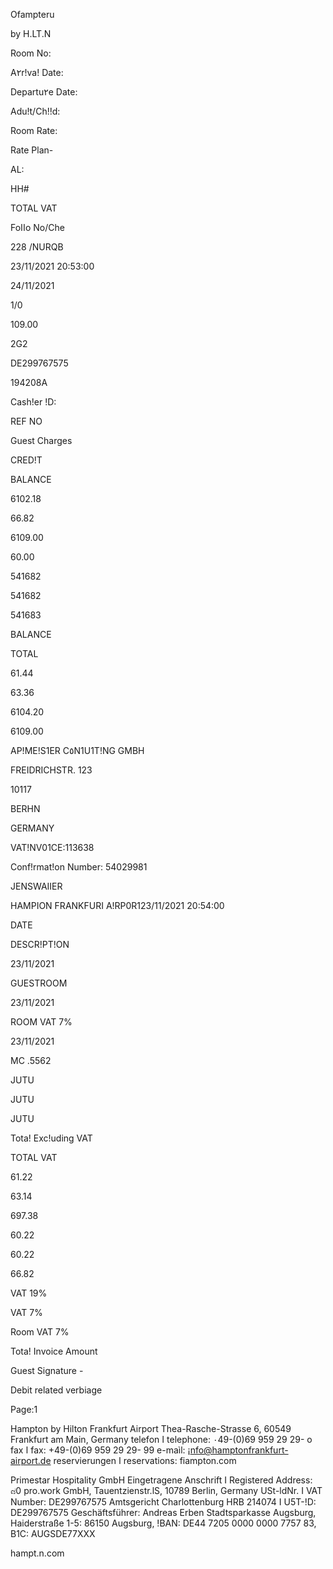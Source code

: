 Ofampteru

by H.LT.N

Room No:

A٢r!va!  Date:

Departu٢e  Date:

Adu!t/Ch!!d:

Room  Rate:

Rate  Plan-

AL:

HH#

TOTAL VAT

Foااo  No/Che

228 /NURQB

23/11/2021  20:53:00

24/11/2021

1/0

109.00

2G2

DE299767575

194208Α

Cash!er  !D:

REF  NO

Guest Charges

CRED!T

BALANCE

6102.18

66.82

6109.00

60.00

541682

541682

541683

BALANCE

TOTAL

61.44

63.36

6104.20

6109.00

AP!ME!S1ER C٥N1U1T!NG GMBH

FREIDRICHSTR.  123

10117

BERHN

GERMANY

VAT!NV01CE:113638

Conf!rmat!on  Number:  54029981

JENSWAIIER

HAMPION  FRANKFURI A!RP0R123/11/2021  20:54:00

DATE

DESCR!PT!ON

23/11/2021

GUESTROOM

23/11/2021

ROOM  VAT 7%

23/11/2021

MC .5562

JUTU

JUTU

JUTU

Tota!  Exc!uding VAT

TOTAL VAT

61.22

63.14

697.38

60.22

60.22

66.82

VAT  19%

VAT 7%

Room  VAT 7%

Tota!  Invoice Amount

Guest Signature -

Debit  related verbiage

Page:1

Hampton  by  Hilton  Frankfurt Airport
Thea-Rasche-Strasse  6,  60549  Frankfurt am  Main,  Germany
telefon ا  telephone: ٠49-(0)69  959  29  29- о
fax ا  fax:  +49-(0)69  959  29  29-  99
e-maìl:  ¡nfo@hamptonfrankfurt-airport.de
reservierungen ا  reservations:  fiampton.com

Primestar Hospitality GmbH
Eingetragene Anschrift I  Registered  Address:
๘0  pro.work GmbH, Tauentzienstr.lS, 10789 Berlin, Germany
USt-ldNr. I  VAT Number: DE299767575
Amtsgericht Charlottenburg HRB 214074 I  U5T-!D: DE299767575
Geschäftsführer: Andreas Erben
Stadtsparkasse Augsburg, Haiderstraße 1-5: 86150 Augsburg,
!BAN: DE44 7205 0000 0000 7757 83, B1C: AUGSDE77XXX

hampt.n.com

